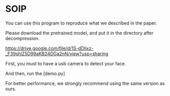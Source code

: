 # SOIP

You can use this program to reproduce what we described in the paper.

Please download the pretrained model, and put it in the directory after decompression.

https://drive.google.com/file/d/1S-dDljxz-_F39shlZ5D99aKB24DGa2nN/view?usp=sharing

First, you must to have a usb camera to detect your face.

And then, run the [demo.py]

For better performance, we strongly recommend using the same version as ours.
